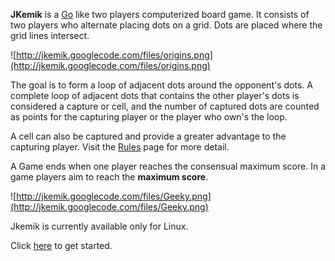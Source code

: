 **JKemik** is a [Go](http://en.wikipedia.org/wiki/Go_(game)) like two players computerized board game. It consists of two players who alternate placing dots on a grid. Dots are placed where the grid lines intersect.

![http://jkemik.googlecode.com/files/origins.png](http://jkemik.googlecode.com/files/origins.png)

The goal is to form a loop of adjacent dots around the opponent's dots. A complete loop of adjacent dots that contains the other player's dots is considered a capture or cell, and the number of captured dots are counted as points for the capturing player or the player who own's the loop.

A cell can also be captured and provide a greater advantage to the capturing player. Visit the [Rules](Rules.md) page for more detail.

A Game ends when one player reaches the consensual maximum score. In a game players aim to reach the **maximum score**.

![http://jkemik.googlecode.com/files/Geeky.png](http://jkemik.googlecode.com/files/Geeky.png)

Jkemik is currently available only for Linux.

Click [here](GetStarted.md) to get started.